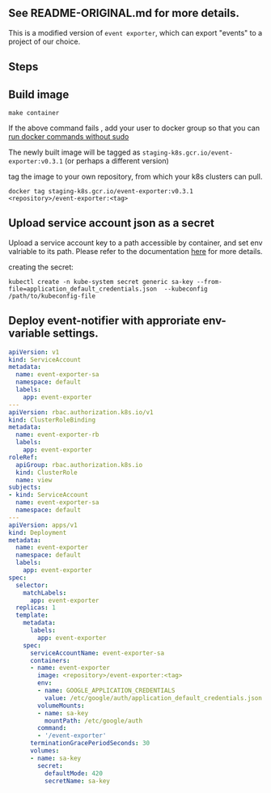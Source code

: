 ## See README-ORIGINAL.md for more details.

This is a modified version of `event exporter`, which can export "events" to a project of our choice.

## Steps

## Build image

```
make container
```
If the above command fails , add your user to docker group so that you can [run docker commands without sudo](https://docs.docker.com/engine/install/linux-postinstall/#manage-docker-as-a-non-root-user)

The newly built image will be tagged as `staging-k8s.gcr.io/event-exporter:v0.3.1` (or perhaps a different version)

tag the image to your own repository, from which your k8s clusters can pull.
```
docker tag staging-k8s.gcr.io/event-exporter:v0.3.1 <repository>/event-exporter:<tag>
```

## Upload service account json as a secret

Upload a service account key to a path accessible by container, and set env valriable to its path.
Please refer to the documentation [here](https://cloud.google.com/logging/docs/agent/authorization#copy-private-key) for more details.

creating the secret: 
```shell
kubectl create -n kube-system secret generic sa-key --from-file=application_default_credentials.json  --kubeconfig /path/to/kubeconfig-file
```

## Deploy event-notifier with approriate env-variable settings.

```yaml
apiVersion: v1
kind: ServiceAccount
metadata:
  name: event-exporter-sa
  namespace: default
  labels:
    app: event-exporter
---
apiVersion: rbac.authorization.k8s.io/v1
kind: ClusterRoleBinding
metadata:
  name: event-exporter-rb
  labels:
    app: event-exporter
roleRef:
  apiGroup: rbac.authorization.k8s.io
  kind: ClusterRole
  name: view
subjects:
- kind: ServiceAccount
  name: event-exporter-sa
  namespace: default
---
apiVersion: apps/v1
kind: Deployment
metadata:
  name: event-exporter
  namespace: default
  labels:
    app: event-exporter
spec:
  selector:
    matchLabels:
      app: event-exporter
  replicas: 1
  template:
    metadata:
      labels:
        app: event-exporter
    spec:
      serviceAccountName: event-exporter-sa
      containers:
      - name: event-exporter
        image: <repository>/event-exporter:<tag>
        env:
        - name: GOOGLE_APPLICATION_CREDENTIALS
          value: /etc/google/auth/application_default_credentials.json
        volumeMounts:
        - name: sa-key
          mountPath: /etc/google/auth
        command:
        - '/event-exporter'
      terminationGracePeriodSeconds: 30
      volumes:
      - name: sa-key
        secret: 
          defaultMode: 420
          secretName: sa-key
```
